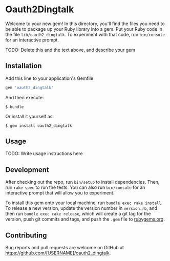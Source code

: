 # Oauth2Dingtalk

Welcome to your new gem! In this directory, you'll find the files you need to be able to package up your Ruby library into a gem. Put your Ruby code in the file `lib/oauth2_dingtalk`. To experiment with that code, run `bin/console` for an interactive prompt.

TODO: Delete this and the text above, and describe your gem

## Installation

Add this line to your application's Gemfile:

```ruby
gem 'oauth2_dingtalk'
```

And then execute:

    $ bundle

Or install it yourself as:

    $ gem install oauth2_dingtalk

## Usage

TODO: Write usage instructions here

## Development

After checking out the repo, run `bin/setup` to install dependencies. Then, run `rake spec` to run the tests. You can also run `bin/console` for an interactive prompt that will allow you to experiment.

To install this gem onto your local machine, run `bundle exec rake install`. To release a new version, update the version number in `version.rb`, and then run `bundle exec rake release`, which will create a git tag for the version, push git commits and tags, and push the `.gem` file to [rubygems.org](https://rubygems.org).

## Contributing

Bug reports and pull requests are welcome on GitHub at https://github.com/[USERNAME]/oauth2_dingtalk.
